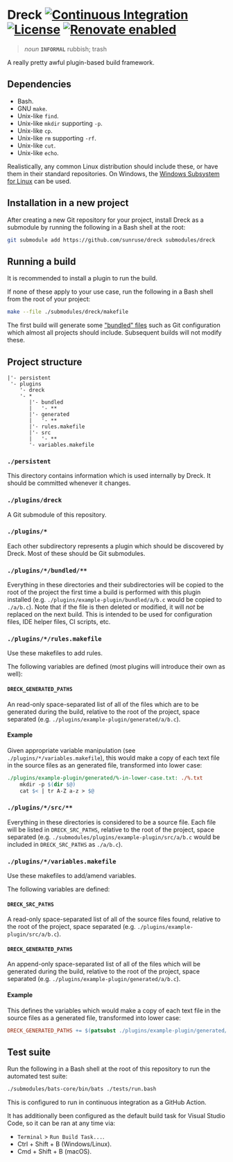 # Dreck [![Continuous Integration](https://github.com/sunruse/dreck/workflows/Continuous%20Integration/badge.svg)](https://github.com/sunruse/dreck/actions) [![License](https://img.shields.io/github/license/sunruse/dreck.svg)](https://github.com/sunruse/dreck/blob/master/license) [![Renovate enabled](https://img.shields.io/badge/renovate-enabled-brightgreen.svg)](https://renovatebot.com/)

> _noun_ **`INFORMAL`** rubbish; trash

A really pretty awful plugin-based build framework.

## Dependencies

- Bash.
- GNU `make`.
- Unix-like `find`.
- Unix-like `mkdir` supporting `-p`.
- Unix-like `cp`.
- Unix-like `rm` supporting `-rf`.
- Unix-like `cut`.
- Unix-like `echo`.

Realistically, any common Linux distribution should include these, or have them in their standard repositories.  On Windows, the [Windows Subsystem for Linux](https://docs.microsoft.com/en-us/windows/wsl/about) can be used.

## Installation in a new project

After creating a new Git repository for your project, install Dreck as a submodule by running the following in a Bash shell at the root:

```bash
git submodule add https://github.com/sunruse/dreck submodules/dreck
```

## Running a build

It is recommended to install a plugin to run the build.

If none of these apply to your use case, run the following in a Bash shell from the root of your project:

```bash
make --file ./submodules/dreck/makefile
```

The first build will generate some ["bundled" files](./bundled) such as Git configuration which almost all projects should include.  Subsequent builds will not modify these.

## Project structure

```
|'- persistent
 '- plugins
    '- dreck
    '- *
       |'- bundled
       |   '- **
       |'- generated
       |   '- **
       |'- rules.makefile
       |'- src
       |   '- **
       '- variables.makefile
```

### `./persistent`

This directory contains information which is used internally by Dreck.  It should be committed whenever it changes.

### `./plugins/dreck`

A Git submodule of this repository.

### `./plugins/*`

Each other subdirectory represents a plugin which should be discovered by Dreck.  Most of these should be Git submodules.

### `./plugins/*/bundled/**`

Everything in these directories and their subdirectories will be copied to the root of the project the first time a build is performed with this plugin installed (e.g. `./plugins/example-plugin/bundled/a/b.c` would be copied to `./a/b.c`).  Note that if the file is then deleted or modified, it will _not_ be replaced on the next build.  This is intended to be used for configuration files, IDE helper files, CI scripts, etc.

### `./plugins/*/rules.makefile`

Use these makefiles to add rules.

The following variables are defined (most plugins will introduce their own as well):

#### `DRECK_GENERATED_PATHS`

An read-only space-separated list of all of the files which are to be generated during the build, relative to the root of the project, space separated (e.g. `./plugins/example-plugin/generated/a/b.c`).

#### Example

Given appropriate variable manipulation (see `./plugins/*/variables.makefile`), this would make a copy of each text file in the source files as an generated file, transformed into lower case:

```makefile
./plugins/example-plugin/generated/%-in-lower-case.txt: ./%.txt
	mkdir -p $(dir $@)
	cat $< | tr A-Z a-z > $@
```

### `./plugins/*/src/**`

Everything in these directories is considered to be a source file.  Each file will be listed in `DRECK_SRC_PATHS`, relative to the root of the project, space separated (e.g. `./submodules/plugins/example-plugin/src/a/b.c` would be included in `DRECK_SRC_PATHS` as `./a/b.c`).

### `./plugins/*/variables.makefile`

Use these makefiles to add/amend variables.

The following variables are defined:

#### `DRECK_SRC_PATHS`

A read-only space-separated list of all of the source files found, relative to the root of the project, space separated (e.g. `./plugins/example-plugin/src/a/b.c`).

#### `DRECK_GENERATED_PATHS`

An append-only space-separated list of all of the files which will be generated during the build, relative to the root of the project, space separated (e.g. `./plugins/example-plugin/generated/a/b.c`).

#### Example

This defines the variables which would make a copy of each text file in the source files as a generated file, transformed into lower case:

```makefile
DRECK_GENERATED_PATHS += $(patsubst ./plugins/example-plugin/generated/%.txt, ./%-in-lower-case.txt, $(filter ./%.txt, $(DRECK_SRC_PATHS)))
```

## Test suite

Run the following in a Bash shell at the root of this repository to run the automated test suite:

```bash
./submodules/bats-core/bin/bats ./tests/run.bash
```

This is configured to run in continuous integration as a GitHub Action.

It has additionally been configured as the default build task for Visual Studio Code, so it can be ran at any time via:

- `Terminal` > `Run Build Task...`.
- Ctrl + Shift + B (Windows/Linux).
- Cmd + Shift + B (macOS).
